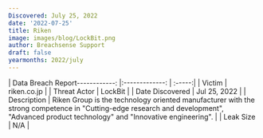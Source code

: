 ```yaml
---
Discovered: July 25, 2022
date: '2022-07-25'
title: Riken
image: images/blog/LockBit.png
author: Breachsense Support
draft: false
yearmonths: 2022/july
---
```


| Data Breach Report------------:     |:-------------:    | :-----:|
| Victim      | riken.co.jp      | 
| Threat Actor      | LockBit      | 
| Date Discovered      | Jul 25, 2022      | 
| Description      | Riken Group is the technology oriented manufacturer with the strong competence in "Cutting-edge research and development", "Advanced product technology" and "Innovative engineering".      | 
| Leak Size      | N/A      | 

